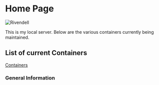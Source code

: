 # Home Page

![Rivendell](images/rivendell.png)

This is my local server. Below are the various containers currently being maintained.

## List of current Containers

[Containers](/serverlist)

### General Information

